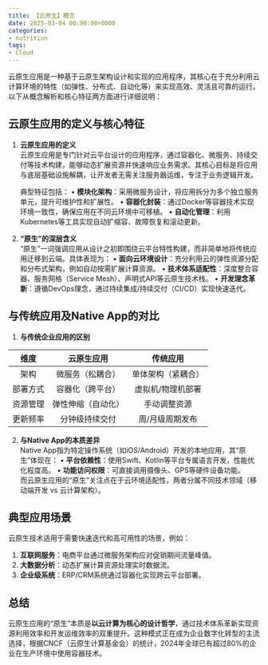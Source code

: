 ```yaml
---
title: 【云原生】概念
date: 2025-03-04 00:00:00+0000
categories: 
- nutrition
tags:
- Cloud
---
```


云原生应用是一种基于云原生架构设计和实现的应用程序，其核心在于充分利用云计算环境的特性（如弹性、分布式、自动化等）来实现高效、灵活且可靠的运行。以下从概念解析和核心特征两方面进行详细说明：

## 云原生应用的定义与核心特征
1. **云原生应用的定义**  
   云原生应用是专门针对云平台设计的应用程序，通过容器化、微服务、持续交付等技术构建，能够动态扩展资源并快速响应业务需求。其核心目标是将应用与底层基础设施解耦，让开发者无需关注服务器运维，专注于业务逻辑开发。

   典型特征包括：
   • **模块化架构**：采用微服务设计，将应用拆分为多个独立服务单元，提升可维护性和扩展性。
   • **容器化封装**：通过Docker等容器技术实现环境一致性，确保应用在不同云环境中可移植。
   • **自动化管理**：利用Kubernetes等工具实现自动扩缩容、故障恢复和滚动更新。

2. **“原生”的深层含义**  
   “原生”一词强调应用从设计之初即围绕云平台特性构建，而非简单地将传统应用迁移到云端。具体表现为：
   • **面向云环境设计**：充分利用云的弹性资源分配和分布式架构，例如自动按需扩展计算资源。
   • **技术体系适配性**：深度整合容器、服务网格（Service Mesh）、声明式API等云原生技术栈。
   • **开发理念革新**：遵循DevOps理念，通过持续集成/持续交付（CI/CD）实现快速迭代。

## 与传统应用及Native App的对比
1. **与传统企业应用的区别**  

| **维度** | **云原生应用** | **传统应用** |
|:-:|:-:|:-:|
| 架构 | 微服务（松耦合） | 单体架构（紧耦合） |
| 部署方式 | 容器化（跨平台） | 虚拟机/物理机部署 |
| 资源管理 | 弹性伸缩（自动化） | 手动调整资源 |
| 更新频率 | 分钟级持续交付 | 周/月级周期发布 |

2. **与Native App的本质差异**  
   Native App指为特定操作系统（如iOS/Android）开发的本地应用，其“原生”体现在：
   • **平台依赖性**：使用Swift、Kotlin等平台专属语言开发，性能优化程度高。
   • **功能访问权限**：可直接调用摄像头、GPS等硬件设备功能。  
   而云原生应用的“原生”关注点在于云环境适配性，两者分属不同技术领域（移动端开发 vs 云计算架构）。

## 典型应用场景
云原生技术适用于需要快速迭代和高可用性的场景，例如：
1. **互联网服务**：电商平台通过微服务架构应对促销期间流量峰值。
2. **大数据分析**：动态扩展计算资源处理实时数据流。
3. **企业级系统**：ERP/CRM系统通过容器化实现跨云平台部署。

## 总结
云原生应用的“原生”本质是**以云计算为核心的设计哲学**，通过技术体系革新实现资源利用效率和开发运维效率的双重提升。这种模式正在成为企业数字化转型的主流选择，根据CNCF（云原生计算基金会）的统计，2024年全球已有超过80%的企业在生产环境中使用容器技术。